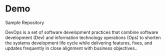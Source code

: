 # Demo
Sample Repository 


DevOps is a set of software development practices that combine software development (Dev) and information technology operations (Ops) to shorten the systems development life cycle while delivering features, fixes, and updates frequently in close alignment with business objectives..
